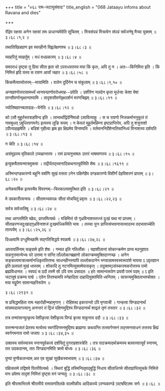 +++
title = "०६८ राम-जटायुसंवादः"
title_english = "068 Jataayu infoms about Ravana and dies"

+++


रौद्रेम रक्षसा अनेन रक्षसां तमः प्राधान्यमेवेति सूचितम् । मित्रसंपन्नं
मित्रत्वेन संपन्नं सर्वजनेषु मैत्र्या युक्तम्  ॥  ३।६८।१,२  ॥   

  

तथातिखिन्नप्राण इव स्वरहीनो विह्वलेक्षणश्च  ॥  ३।६८।३  ॥   

  

व्याहरितुं व्याहर्तुम् । वधं वधप्रकारम्  ॥  ३।६८।४  ॥   

  

यमपराधं दृष्ट्वा तु प्रिया सीता हृता सो ऽपराधस्तस्य मया किं कृतः, अपि तु
न । अतः--किंनिमित्त इति । किं निमित्तं हृदि यस्य स रावण आर्यां जहार  ॥ 
३।६८।५८  ॥   

  

किंकर्मेत्यस्योत्तरम्--मायामिति । वातेन दुर्दिनेन च संकुलाम्  ॥ 
३।६८।९,१०  ॥   

  

अन्यप्रश्नोत्तरासामर्थ्यं ध्वनयन्प्राणोपरोधमाह--उपेति । उशीरेण नलदेन
कृता मूर्धजाः केशा येषां तान्सौवर्णान्वृक्षान्पश्यामि ।
तादृशसौवर्णवृक्षदर्शनं मरणचिह्नम्  ॥  ३।६८।११  ॥   

  

ज्योतिषज्ञानबलादाह--येनेति  ॥  ३।६८।१२  ॥   

  

को ऽसौ मुहूर्तस्तत्राहविन्द इति । लाभार्थाद्विदेर्निष्पन्नो ऽसावित्याहुः
। स च रावणो निजकर्माननुकूलं तं नावबुधत् ऽबुधिरवगमनेऽ इत्यस्य लुङि रूपम्
। न केवलं मुहूर्तमहिम्ना इष्टप्राप्तिरेव, अपि तु शत्रुनाशो ऽपीत्याहझषेति
। बडिशं गृहीत्वा झष इव क्षिप्रमेव विनश्यति ।
वर्तमाननिर्देशेनातिसांनिध्यं विनाशस्य दर्शयति  ॥  ३।६८।१३  ॥   

  

न चेति  ॥  ३।६८।१४  ॥   

  

असंमूढस्य मृतिकाले ऽप्यभ्रान्तस्य । रामं प्रत्यनुभाषतः उत्तरं भाषमाणस्य
 ॥  ३।६८।१५  ॥   

  

इत्युक्त्वैतावन्मात्रमुक्त्वा । तद्रीर्यतद्भवनादिकथनात्पूर्वमिति शेषः  ॥ 
३।६८।१६१९  ॥   

  

अस्मिन्दण्डकारण्ये बहूनि वर्षाणि सुखं वसता ऽनेन पक्षिणेहैव दण्डकारण्ये
विशीर्णं देहविशरणं प्राप्तम्  ॥  ३।६८।२०  ॥   

  

अनेकवार्षिक इत्यस्यैव विवरणम्--चिरकालसमुत्थित इति  ॥  ३।६८।२१  ॥   

  

मे उपकारीत्यन्वयः । सीतामभ्यवपन्नः सीतां मोचयितुं प्रवृत्तः  ॥ 
३।६८।२२,२३  ॥   

  

सर्वत्र सर्वजातिषु  ॥  ३।६८।२४  ॥   

  

तथा आगतमिति च्छेदः, प्राप्तमित्यर्थः । मन्निमित्तं यो गृध्रविनाशस्तज्जं
दुःखं यथा मां प्राप्तम् । सीताहरणजदुःखाद्गृध्रविनाशजं दुःखमधिकमिति भावः
। तस्याः पुनः प्राप्तिसंभावनासत्त्वादस्य तदभावाच्चेति तात्पर्यम्  ॥ 
३।६८।२५,२६  ॥   

  

दिधक्ष्यामि दग्धुमिच्छामि सद्गतिसिद्धये श्यन्नार्षः  ॥  ३।६८।२७,२८  ॥   

  

अपरावर्तिनाम् सङ्ग्रामे इति शेषः । गम्यत इति गतिर्लोकः । यज्ञशीलानां
सोकान्क्रमेण प्राप्य मदनुज्ञातः सन्ननुत्तमान्येभ्यः परे उत्तमा न सन्ति
ताँल्लोकान्ब्रह्मणो लोकान्क्रममुक्तिदान्गच्छ । अनेन
सङ्कल्पमात्रात्कर्मानधिकृततिरश्चः साधनहीनस्यापि तल्लोकदानेन
भगवान्रामस्वस्वरूपांशे मायया ऽ ऽवृतज्ञान इति प्रलपतां मुखं ध्वस्तम् ।
शोकादि तु नटनमित्युक्तमेवासकृत् । तदुक्तम्ऽसंस्कारमकरोत्तस्य रामो
ब्रह्मविधानतः । स्वपदं च ददौ तस्मै सो ऽपि रामः प्रसादतः  ॥  हरेः
सामान्यरूपेण प्रययौ परमं पदम्  ॥ ऽ इति जटायुषं प्रक्रम्य पाद्मे । एतेन
तिरश्चामपि स्नेहादिता दाहादियुक्तमिति ध्वनितम् ।
सारूप्यमुक्तिलाभश्चोक्तः । मया मद्रूपेण सामान्यहरिरूपेण  ॥   

३।६८।२९३१  ॥   

स प्रसिद्धमहिता रामः महारोहीन्महामृगान् । रोहिशब्द इकारान्तो ऽपि मृगवाची
। गान्हत्वा पिण्डदानार्थं मांसमादायागत्यानु अनन्तरं तं द्विजं
पक्षिणमुद्दिश्य पिण्डदानार्थं शाद्वलं तृणं तस्तार  ॥  ३।६८।३२  ॥   

  

तत्र तन्मांसान्युत्कृत्य पेशीकृत्वा पेशीकृत्य पिण्डं कृत्वा शकुनाय ददौ
 ॥  ३।६८।३३  ॥   

  

यत्तन्मन्त्रजातं प्रेतस्य मर्त्यस्य स्वर्गादिगमनमुद्दिश्य ब्राह्मणाः
कथयन्ति तत्स्वर्गगमनं तद्गमनसाधनं तत्तस्य क्षिप्रं स्वर्गगमनाय रामो जजाप
 ॥  ३।६८।३४,३५  ॥   

  

उक्तस्य सर्वस्यास्य स्नानपूर्वकत्वं दर्शयितुं पुनराहशास्त्रेति । तत्र
पाठक्रमादर्थक्रमस्य बलवत्त्वात्पूर्वं स्नानम्, तत उदकदानम्, ततः
पिण्डदानमिति क्रमो बोध्यः  ॥  ३।६८।३६  ॥   

  

पुम्यां पुण्यैकलभ्याम् अत एव सुखां सुखैकस्वभावाम्  ॥  ३।६८।३७  ॥   

  

पक्षिसत्तमे तद्विषये पितरीवेत्यर्थः । स्थिरां बुद्धिं
तस्मिन्पितृवद्बुद्धिं निधाय सीताधिगमे सीताप्राप्तिसूचके निमित्ते मनः
प्रवेश्य तादृशं निमित्तं दृष्ट्वा वनं जग्मतुः  ॥  ३।६८।३८  ॥   

  

इति श्रीरामाभिरामे श्रीरामीये रामायणतिलके वाल्मीकीय आदिकाव्ये
ऽरण्यकाण्डे ऽष्टषष्टितमः सर्गः  ॥  ३।६८  ॥   

  


